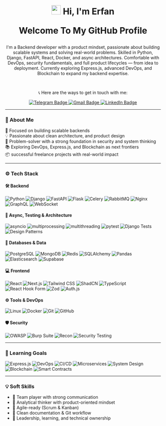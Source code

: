 
<h1 align="center">
<img src="https://media.giphy.com/media/hvRJCLFzcasrR4ia7z/giphy.gif" width="30px"/> Hi, I'm Erfan

 Welcome To My GitHub Profile
</h1>

<p align="center">
I'm a Backend developer with a product mindset, passionate about building scalable systems and solving real-world problems.  
Skilled in Python, Django, FastAPI, React, Docker, and async architectures.  
Comfortable with DevOps, security fundamentals, and full product lifecycles — from idea to deployment.  
Currently exploring Express.js, advanced DevOps, and Blockchain to expand my backend expertise.
</p>


<br/>

<p align="center">
📞 Here are the ways to get in touch with me:
</p>
<div id="badges" align="center">
  
  <a href="https://t.me/erfansafarzad7">
    <img src="https://img.shields.io/badge/Telegram-blue?logo=telegram&logoColor=white&style=for-the-badge" alt="Telegram Badge"/>
  </a>

  <a href="mailto:erfansafarzad7@gmail.com">
    <img src="https://img.shields.io/badge/Gmail-white?logo=gmail&logoColor=red&style=for-the-badge" alt="Gmail Badge"/>
  </a>
  
  <a href="https://www.linkedin.com/in/erfansafarzad7" target="_blank">
    <img src="https://img.shields.io/badge/LinkedIn-blue?logo=linkedin&logoColor=white&style=for-the-badge" alt="LinkedIn Badge"/>
  </a>


</div>

---

### 🚀 About Me

🎯 Focused on building scalable backends  
💡 Passionate about clean architecture, and product design  
🧠 Problem-solver with a strong foundation in security and system thinking  
📚 Exploring DevOps, Express.js, and Blockchain as next frontiers  
📦 successful freelance projects with real-world impact  

---

### ⚙️ Tech Stack

#### 🛠 Backend
![Python](https://img.shields.io/badge/-Python-3776AB?logo=python&logoColor=white&style=flat-square)
![Django](https://img.shields.io/badge/-Django-092E20?logo=django&logoColor=white&style=flat-square)
![FastAPI](https://img.shields.io/badge/-FastAPI-009688?logo=fastapi&logoColor=white&style=flat-square)
![Flask](https://img.shields.io/badge/-Flask-000000?logo=flask&logoColor=white&style=flat-square)
![Celery](https://img.shields.io/badge/-Celery-37814A?style=flat-square)
![RabbitMQ](https://img.shields.io/badge/-RabbitMQ-FF6600?logo=rabbitmq&logoColor=white&style=flat-square)
![Nginx](https://img.shields.io/badge/-Nginx-009639?logo=nginx&logoColor=white&style=flat-square)
![GraphQL](https://img.shields.io/badge/-GraphQL-E10098?logo=graphql&logoColor=white&style=flat-square)
![WebSocket](https://img.shields.io/badge/-WebSocket-35495E?style=flat-square)


#### 🧠 Async, Testing & Architecture
![asyncio](https://img.shields.io/badge/-asyncio-3776AB?logo=python&logoColor=white&style=flat-square)
![multiprocessing](https://img.shields.io/badge/-Multiprocessing-4CAF50?style=flat-square)
![multithreading](https://img.shields.io/badge/-Multithreading-81C784?style=flat-square)
![pytest](https://img.shields.io/badge/-pytest-0A0A0A?style=flat-square)
![Django Tests](https://img.shields.io/badge/-Django%20Testing-092E20?logo=django&logoColor=white&style=flat-square)
![Design Patterns](https://img.shields.io/badge/-Design%20Patterns-6A1B9A?style=flat-square)


#### 🧩 Databases & Data
![PostgreSQL](https://img.shields.io/badge/-PostgreSQL-336791?logo=postgresql&logoColor=white&style=flat-square)
![MongoDB](https://img.shields.io/badge/-MongoDB-47A248?logo=mongodb&logoColor=white&style=flat-square)
![Redis](https://img.shields.io/badge/-Redis-DC382D?logo=redis&logoColor=white&style=flat-square)
![SQLAlchemy](https://img.shields.io/badge/-SQLAlchemy-FF7043?style=flat-square)
![Pandas](https://img.shields.io/badge/-Pandas-150458?logo=pandas&logoColor=white&style=flat-square)
![Elasticsearch](https://img.shields.io/badge/-Elasticsearch-005571?logo=elasticsearch&logoColor=white&style=flat-square)
![Supabase](https://img.shields.io/badge/-Supabase-3ECF8E?logo=supabase&logoColor=white&style=flat-square)


#### 💻 Frontend
![React](https://img.shields.io/badge/-React-61DAFB?logo=react&logoColor=black&style=flat-square)
![Next.js](https://img.shields.io/badge/-Next.js-000000?logo=nextdotjs&logoColor=white&style=flat-square)
![Tailwind CSS](https://img.shields.io/badge/-Tailwind-06B6D4?logo=tailwindcss&logoColor=white&style=flat-square)
![ShadCN](https://img.shields.io/badge/-ShadCN-111827?style=flat-square&logo=tailwindcss&logoColor=white)
![TypeScript](https://img.shields.io/badge/-TypeScript-3178C6?logo=typescript&logoColor=white&style=flat-square)
![React Hook Form](https://img.shields.io/badge/-React_Hook_Form-EC5990?style=flat-square)
![Zod](https://img.shields.io/badge/-Zod-3F3F46?style=flat-square)
![Auth.js](https://img.shields.io/badge/-Auth.js-3E63DD?style=flat-square)


#### ⚙️ Tools & DevOps
![Linux](https://img.shields.io/badge/-Linux-FCC624?logo=linux&logoColor=black&style=flat-square)
![Docker](https://img.shields.io/badge/-Docker-2496ED?logo=docker&logoColor=white&style=flat-square)
![Git](https://img.shields.io/badge/-Git-F05032?logo=git&logoColor=white&style=flat-square)
![GitHub](https://img.shields.io/badge/-GitHub-181717?logo=github&logoColor=white&style=flat-square)
<!-- ![Figma](https://img.shields.io/badge/-Figma-F24E1E?logo=figma&logoColor=white&style=flat-square) -->


#### 🛡 Security
![OWASP](https://img.shields.io/badge/-OWASP_Top_10-000000?logo=owasp&logoColor=white&style=flat-square)
![Burp Suite](https://img.shields.io/badge/-Burp_Suite-FE6600?style=flat-square)
![Recon](https://img.shields.io/badge/-Reconnaissance-1E90FF?style=flat-square)
![Security Testing](https://img.shields.io/badge/-Security_Testing-8B0000?style=flat-square)


---


### 🎯 Learning Goals

![Express.js](https://img.shields.io/badge/-Express.js-000000?logo=express&logoColor=white&style=flat-square)
![DevOps](https://img.shields.io/badge/-DevOps-24B6A4?style=flat-square)
![CI/CD](https://img.shields.io/badge/-CI%2FCD-0A0A0A?style=flat-square)
![Microservices](https://img.shields.io/badge/-Microservices-4A90E2?style=flat-square&logo=docker&logoColor=white)
![System Design](https://img.shields.io/badge/-System%20Design-8E44AD?style=flat-square&logo=architect&logoColor=white)
![Blockchain](https://img.shields.io/badge/-Blockchain-121D33?style=flat-square)
![Smart Contracts](https://img.shields.io/badge/-Smart_Contracts-764ABC?style=flat-square)


---

### 💡 Soft Skills

- 🤝 Team player with strong communication  
- 🧠 Analytical thinker with product-oriented mindset  
- 🚀 Agile-ready (Scrum & Kanban)  
- 📝 Clean documentation & Git workflow  
- 🎯 Leadership, learning, and technical ownership













